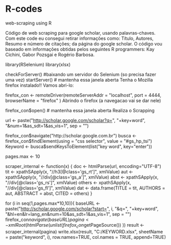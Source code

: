 R-codes
=======

web-scraping using R

Código de web scraping para google scholar, usando palavras-chaves. 
Com este code eu consegui retirar informações como: Título, Autores, Resumo e número de citações; da página do google scholar.
O código vou baseado em informações obtidas pelos seguintes R programmers: Kay Cichini, Gabor Pozsgai e Rogério Barbosa.

library(RSelenium)
library(xlsx)

checkForServer() #baixando um servidor do Selenium (so precisa fazer uma vez)
startServer() # mantenha essa janela aberta
Tenha o Mozilla firefox instalado!! Vamos abri-lo:

firefox_con <- remoteDriver(remoteServerAddr = "localhost", 
                            port = 4444, 
                            browserName = "firefox"
)
Abrindo o firefox (a navegacao vai se dar nele)

firefox_con$open() # mantenha essa janela aberta
Realiza o Scrapping

url <- paste("http://scholar.google.com/scholar?q=", "+key+word", "&num=1&as_sdt=1&as_vis=1", 
             sep = "")

firefox_con$navigate("http://scholar.google.com.br")
busca <- firefox_con$findElement(using = "css selector", value = "#gs_hp_tsi")
Keyword <- busca$sendKeysToElement(list("key word", key="enter"))

pages.max <- 10

scraper_internal <- function(x) {
  doc <- htmlParse(url, encoding="UTF-8")
  tit <- xpathSApply(x, "//h3[@class='gs_rt']", xmlValue)
  aut <- xpathSApply(x, "//div[@class='gs_a']", xmlValue)
  abst <- xpathSApply(x, "//div[@class='gs_rs']", xmlValue)
  others <- xpathSApply(x, "//div[@class='gs_fl']", xmlValue)
  dat <- data.frame(TITLE = tit, AUTHORS = aut, ABSTRACT = abst, CITED = others)
}

for (i in seq(1,pages.max*10,10)){
    baseURL <- paste("http://scholar.google.com/scholar?start=", i, "&q=", "+key+word",
                   "&hl=en&lr=lang_en&num=10&as_sdt=1&as_vis=1",
                   sep = "")
  firefox_con$navigate(baseURL)
  pagina <- xmlRoot(htmlParse(
    unlist(firefox_con$getPageSource())
  ))
  result <- scraper_internal(pagina)
  write.xlsx(result, "C:/KEYWORD.xlsx", 
             sheetName = paste("keyword", i), row.names=TRUE, col.names = TRUE, append=TRUE)
